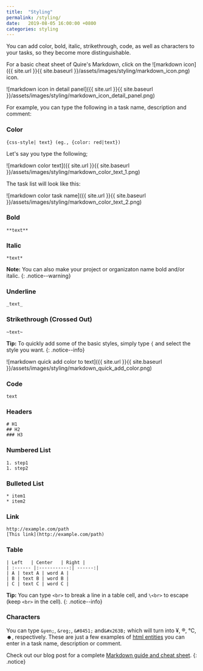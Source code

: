 ```yaml
---
title:  "Styling"
permalink: /styling/
date:   2019-08-05 16:00:00 +0800
categories: styling
---
```

You can add color, bold, italic, strikethrough, code,  as well as characters to your tasks, so they become more distinguishable.

For a basic cheat sheet of Quire's Markdown, click on the ![markdown icon]({{ site.url }}{{ site.baseurl }}/assets/images/styling/markdown_icon.png)
 icon.

![markdown icon in detail panel]({{ site.url }}{{ site.baseurl }}/assets/images/styling/markdown_icon_detail_panel.png)

For example, you can type the following in a task name, description and comment:

### Color
`{css-style| text} (eg., {color: red|text})`

Let's say you type the following;

![markdown color text]({{ site.url }}{{ site.baseurl }}/assets/images/styling/markdown_color_text_1.png)

The task list will look like this:

![markdown color task name]({{ site.url }}{{ site.baseurl }}/assets/images/styling/markdown_color_text_2.png)

### Bold
`**text**`

### Italic
`*text*`

**Note:** You can also make your project or organizaton name bold and/or italic.
{: .notice--warning}

### Underline
`_text_`

### Strikethrough (Crossed Out)
`~text~`

**Tip:** To quickly add some of the basic styles, simply type `{` and select the style you want.
{: .notice--info}

![markdown quick add color to text]({{ site.url }}{{ site.baseurl }}/assets/images/styling/markdown_quick_add_color.png)

### Code
``text``

### Headers
`# H1` <br>
`## H2` <br>
`### H3` <br>


### Numbered List
`1. step1`<br>
`1. step2`

### Bulleted List

`* item1`<br>
`* item2`

### Link

`http://example.com/path`<br>
`[This link](http://example.com/path)`

### Table

`| Left   | Center   | Right |` <br>
`| :------ |:-----------:| ------:|` <br>
`| A | text A | word A |` <br>
`| B | text B | word B |` <br>
`| C | text C | word C |` <br>

**Tip:** You can type `<br>` to break a line in a table cell, and `\<br>` to escape (keep `<br>` in the cell).
{: .notice--info}


### Characters
You can type `&yen;`, `&reg;`, `&#8451;` and`&#x263B;` which will turn into ¥, ®, ℃, ☻, respectively. These are just a few examples of [html entities](https://www.w3schools.com/html/html_entities.asp) you can enter in a task name, description or comment.

Check out our blog post for a complete [Markdown guide and cheat sheet](https://quire.io/blog/p/Our-Very-Own-Markdown.html). 
{: .notice}

